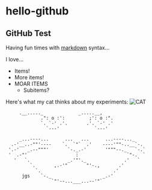 # hello-github
## GitHub Test ##
Having fun times with [markdown](http://daringfireball.net/projects/markdown/syntax) syntax...

I love...
* Items!
* More items!
* MOAR ITEMS
  * Subitems?

Here's what my cat thinks about my experiments:
![CAT](cat.jpg)

         .__....._             _.....__,
                 .": o :':         ;': o :".
                 `. `-' .'.       .'. `-' .'   
                   `---'             `---'  

         _...----...      ...   ...      ...----..._
      .-'__..-""'----    `.  `"`  .'    ----'""-..__`-.
     '.-'   _.--"""'       `-._.-'       '"""--._   `-.`
     '  .-"'                  :                  `"-.  `
       '   `.              _.'"'._              .'   `
             `.       ,.-'"       "'-.,       .'
               `.                           .'
          jgs    `-._                   _.-'
                     `"'--...___...--'"`
